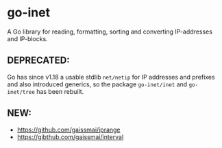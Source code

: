 # go-inet

A Go library for reading, formatting, sorting and converting IP-addresses and IP-blocks.

## DEPRECATED:

Go has since v1.18 a usable stdlib `net/netip` for IP addresses and prefixes and also introduced generics, so the package `go-inet/inet` and `go-inet/tree` has been rebuilt.

## NEW:

* https://github.com/gaissmai/iprange
* https://gibthub.com/gaissmai/interval

